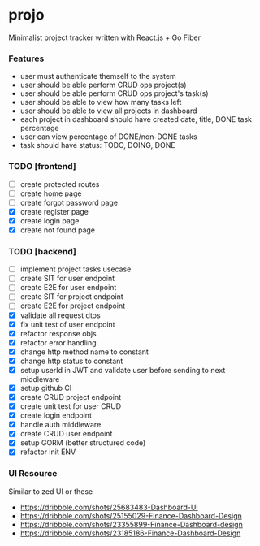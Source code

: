 # projo
Minimalist project tracker written with React.js + Go Fiber

### Features
- user must authenticate themself to the system
- user should be able perform CRUD ops project(s)
- user should be able perform CRUD ops project's task(s)
- user should be able to view how many tasks left
- user should be able to view all projects in dashboard
- each project in dashboard should have created date, title, DONE task percentage
- user can view percentage of DONE/non-DONE tasks
- task should have status: TODO, DOING, DONE

### TODO [frontend]
 - [ ] create protected routes
 - [ ] create home page
 - [ ] create forgot password page
 - [x] create register page
 - [x] create login page
 - [x] create not found page
### TODO [backend]
 - [ ] implement project tasks usecase
 - [ ] create SIT for user endpoint
 - [ ] create E2E for user endpoint
 - [ ] create SIT for project endpoint
 - [ ] create E2E for project endpoint
 - [x] validate all request dtos
 - [x] fix unit test of user endpoint
 - [x] refactor response objs
 - [x] refactor error handling
 - [x] change http method name to constant
 - [x] change http status to constant
 - [x] setup userId in JWT and validate user before sending to next middleware
 - [x] setup github CI
 - [x] create CRUD project endpoint
 - [x] create unit test for user CRUD
 - [x] create login endpoint
 - [x] handle auth middleware
 - [x] create CRUD user endpoint
 - [x] setup GORM (better structured code)
 - [x] refactor init ENV

### UI Resource
Similar to zed UI or these
- https://dribbble.com/shots/25683483-Dashboard-UI
- https://dribbble.com/shots/25155029-Finance-Dashboard-Design
- https://dribbble.com/shots/23355899-Finance-Dashboard-design
- https://dribbble.com/shots/23185186-Finance-Dashboard-Design
